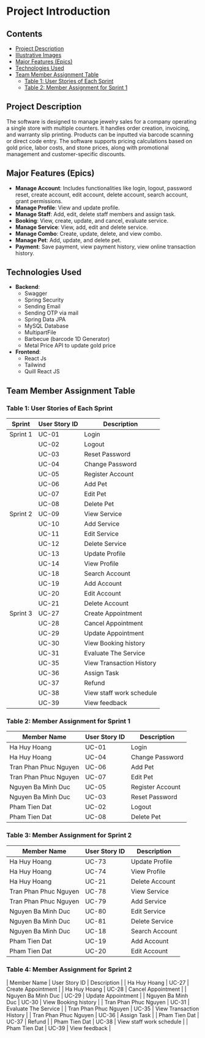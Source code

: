 
# Project Introduction

## Contents
- [Project Description](#project-description)
- [Illustrative Images](#illustrative-images)
- [Major Features (Epics)](#major-features-epics)
- [Technologies Used](#technologies-used)
- [Team Member Assignment Table](#team-member-assignment-table)
  - [Table 1: User Stories of Each Sprint](#table-1-user-stories-of-each-sprint)
  - [Table 2: Member Assignment for Sprint 1](#table-2-member-assignment-for-sprint-1)

## Project Description
The software is designed to manage jewelry sales for a company operating a single store with multiple counters. It handles order creation, invoicing, and warranty slip printing. Products can be inputted via barcode scanning or direct code entry. The software supports pricing calculations based on gold price, labor costs, and stone prices, along with promotional management and customer-specific discounts.

## Major Features (Epics)
- **Manage Account**: Includes functionalities like login, logout, password reset, create account, edit account, delete account, search account, grant permissions.
- **Manage Profile**: View and update profile.
- **Manage Staff**: Add, edit, delete staff members and assign task.
- **Booking**: View, create, update, and cancel, evaluate service.
- **Manage Service**: View, add, edit and delete service.
- **Manage Combo**: Create, update, delete, and view combo.
- **Manage Pet**: Add, update, and delete pet.
- **Payment**: Save payment, view payment history, view online transaction history.

## Technologies Used
- **Backend**:
  - Swagger
  - Spring Security
  - Sending Email
  - Sending OTP via mail
  - Spring Data JPA
  - MySQL Database
  - MultipartFile
  - Barbecue (barcode 1D Generator)
  - Metal Price API to update gold price
- **Frontend**:
  - React Js
  - Tailwind
  - Quill React JS

## Team Member Assignment Table

### Table 1: User Stories of Each Sprint
| Sprint   | User Story ID | Description                |
|----------|----------------|----------------------------|
| Sprint 1 | UC-01    | Login                      |
|          | UC-02    | Logout                     |
|          | UC-03    | Reset Password             |
|          | UC-04    | Change Password            |
|          | UC-05    | Register Account           |
|          | UC-06    | Add Pet                    |
|          | UC-07    | Edit Pet                   |
|          | UC-08    | Delete Pet                 |
| Sprint 2 | UC-09    | View Service               |
|          | UC-10    | Add Service                |
|          | UC-11    | Edit Service               |
|          | UC-12    | Delete Service             |
|          | UC-13    | Update Profile             |
|          | UC-14    | View Profile               |
|          | UC-18    | Search Account             |
|          | UC-19    | Add Account                |
|          | UC-20    | Edit Account               |
|          | UC-21    | Delete Account             |
| Sprint 3 | UC-27    | Create Appointment         |
|          | UC-28    | Cancel Appointment         |
|          | UC-29    | Update Appointment         |
|          | UC-30    | View Booking history       |
|          | UC-31    | Evaluate The Service       |
|          | UC-35    | View Transaction History   |
|          | UC-36    | Assign Task                |
|          | UC-37    | Refund                     |
|          | UC-38    | View staff work schedule   |
|          | UC-39    | View feedback              |

### Table 2: Member Assignment for Sprint 1
| Member Name | User Story ID | Description            |
|-------------|---------------|------------------------|
| Ha Huy Hoang     | UC-01   | Login                  |
| Ha Huy Hoang     | UC-04   | Change Password        |
| Tran Phan Phuc Nguyen    | UC-06    | Add Pet                    |
| Tran Phan Phuc Nguyen    | UC-07    | Edit Pet                   |
| Nguyen Ba Minh Duc       | UC-05    | Register Account           |
| Nguyen Ba Minh Duc       | UC-03    | Reset Password             |
| Pham Tien Dat   | UC-02    | Logout                     |
| Pham Tien Dat   | UC-08    | Delete Pet                 |

### Table 3: Member Assignment for Sprint 2
| Member Name | User Story ID | Description            |
|-------------|---------------|------------------------|
| Ha Huy Hoang     | UC-73    | Update Profile             |
| Ha Huy Hoang     | UC-74    | View Profile               |
| Ha Huy Hoang     | UC-21    | Delete Account             |
| Tran Phan Phuc Nguyen    | UC-78    | View Service               |
| Tran Phan Phuc Nguyen    | UC-79    | Add Service                |
| Nguyen Ba Minh Duc       | UC-80    | Edit Service               |
| Nguyen Ba Minh Duc       | UC-81    | Delete Service             |
| Nguyen Ba Minh Duc       | UC-18    | Search Account             |
| Pham Tien Dat    | UC-19    | Add Account                |
| Pham Tien Dat    | UC-20    | Edit Account               |

### Table 4: Member Assignment for Sprint 2
| Member Name | User Story ID | Description            |
| Ha Huy Hoang     | UC-27    | Create Appointment         |
| Ha Huy Hoang     | UC-28    | Cancel Appointment         |
| Nguyen Ba Minh Duc       | UC-29    | Update Appointment         |
| Nguyen Ba Minh Duc       | UC-30    | View Booking history       |
| Tran Phan Phuc Nguyen    | UC-31    | Evaluate The Service       |
| Tran Phan Phuc Nguyen    | UC-35    | View Transaction History   |
| Tran Phan Phuc Nguyen    | UC-36    | Assign Task                |
| Pham Tien Dat    | UC-37    | Refund                     |
| Pham Tien Dat    | UC-38    | View staff work schedule   |
| Pham Tien Dat    | UC-39    | View feedback              |